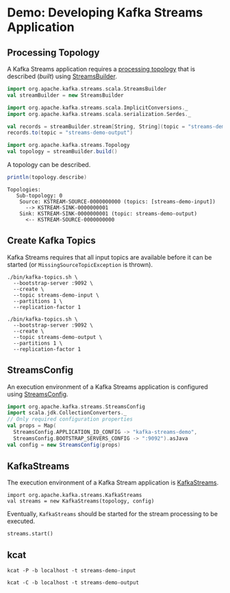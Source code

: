 # Demo: Developing Kafka Streams Application

## <span id="Topology"> Processing Topology

A Kafka Streams application requires a [processing topology](../Topology.md) that is described (_built_) using [StreamsBuilder](../StreamsBuilder.md).

```scala
import org.apache.kafka.streams.scala.StreamsBuilder
val streamBuilder = new StreamsBuilder
```

```scala
import org.apache.kafka.streams.scala.ImplicitConversions._
import org.apache.kafka.streams.scala.serialization.Serdes._
```

```scala
val records = streamBuilder.stream[String, String](topic = "streams-demo-input")
records.to(topic = "streams-demo-output")
```

```scala
import org.apache.kafka.streams.Topology
val topology = streamBuilder.build()
```

A topology can be described.

```scala
println(topology.describe)
```

```text
Topologies:
   Sub-topology: 0
    Source: KSTREAM-SOURCE-0000000000 (topics: [streams-demo-input])
      --> KSTREAM-SINK-0000000001
    Sink: KSTREAM-SINK-0000000001 (topic: streams-demo-output)
      <-- KSTREAM-SOURCE-0000000000
```

## Create Kafka Topics

Kafka Streams requires that all input topics are available before it can be started (or `MissingSourceTopicException` is thrown).

```text
./bin/kafka-topics.sh \
  --bootstrap-server :9092 \
  --create \
  --topic streams-demo-input \
  --partitions 1 \
  --replication-factor 1
```

```text
./bin/kafka-topics.sh \
  --bootstrap-server :9092 \
  --create \
  --topic streams-demo-output \
  --partitions 1 \
  --replication-factor 1
```

## <span id="StreamsConfig"> StreamsConfig

An execution environment of a Kafka Streams application is configured using [StreamsConfig](../StreamsConfig.md).

```scala
import org.apache.kafka.streams.StreamsConfig
import scala.jdk.CollectionConverters._
// Only required configuration properties
val props = Map(
  StreamsConfig.APPLICATION_ID_CONFIG -> "kafka-streams-demo",
  StreamsConfig.BOOTSTRAP_SERVERS_CONFIG -> ":9092").asJava
val config = new StreamsConfig(props)
```

## <span id="KafkaStreams"> KafkaStreams

The execution environment of a Kafka Stream application is [KafkaStreams](../KafkaStreams.md).

```text
import org.apache.kafka.streams.KafkaStreams
val streams = new KafkaStreams(topology, config)
```

Eventually, `KafkaStreams` should be started for the stream processing to be executed.

```text
streams.start()
```

## kcat

```text
kcat -P -b localhost -t streams-demo-input
```

```text
kcat -C -b localhost -t streams-demo-output
```
